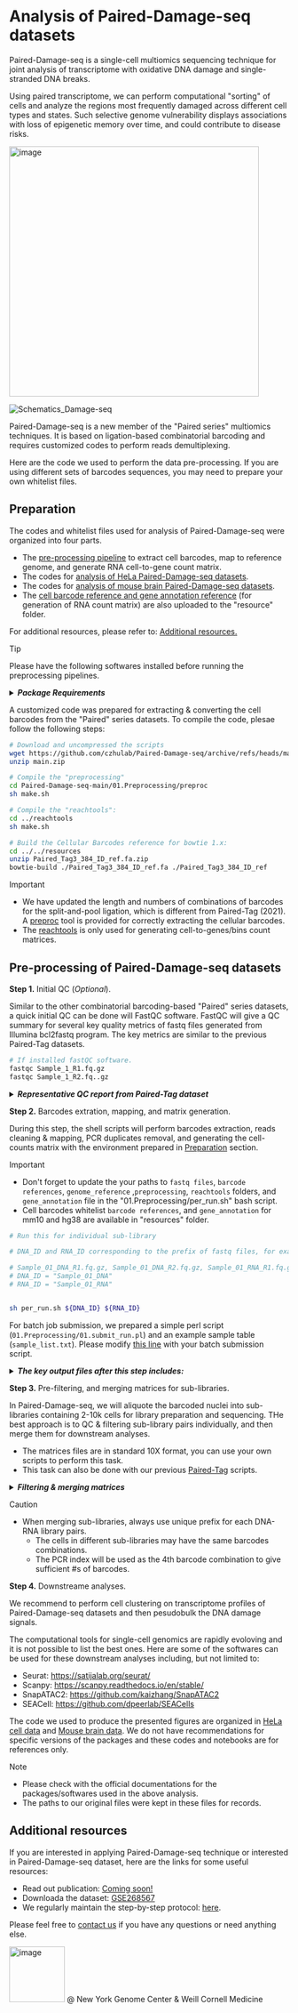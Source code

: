 Analysis of Paired-Damage-seq datasets
=====

Paired-Damage-seq is a single-cell multiomics sequencing technique for joint analysis of transcriptome with oxidative DNA damage and single-stranded DNA breaks.

Using paired transcriptome, we can perform computational "sorting" of cells and analyze the regions most frequently damaged across different cell types and states. Such selective genome vulnerability displays associations with loss of epigenetic memory over time, and could contribute to disease risks.

<img width="450" alt="image" src="(https://github.com/user-attachments/assets/0bd540c7-38b5-412b-a5c6-fb98a1b75ac2)" />

![Schematics_Damage-seq](https://github.com/user-attachments/assets/1a73d64f-63fd-4e24-8059-a5051a2056a3)


Paired-Damage-seq is a new member of the "Paired series" multiomics techniques. It is based on ligation-based combinatorial barcoding and requires customized codes to perform reads demultiplexing.

Here are the code we used to perform the data pre-processing. If you are using different sets of barcodes sequences, you may need to prepare your own whitelist files.

Preparation
-----
The codes and whitelist files used for analysis of Paired-Damage-seq were organized into four parts.
- The [pre-processing pipeline](https://github.com/czhulab/Paired-Damage-seq/tree/main/01.Preprocessing) to extract cell barcodes, map to reference genome, and generate RNA cell-to-gene count matrix.
- The codes for [analysis of HeLa Paired-Damage-seq datasets](https://github.com/czhulab/Paired-Damage-seq/tree/main/02.Analysis_HeLa).
- The codes for [analysis of mouse brain Paired-Damage-seq datasets](https://github.com/czhulab/Paired-Damage-seq/tree/main/03.Analysis_Brain).
- The [cell barcode reference and gene annotation reference](https://github.com/czhulab/Paired-Damage-seq/tree/main/resources) (for generation of RNA count matrix) are also uploaded to the "resource" folder.

For additional resources, please refer to: [Additional resources.](#additional-resources)


> [!TIP]
> Please have the following softwares installed before running the preprocessing pipelines.

  <details>

  _**<summary> Package Requirements </summary>**_
   If you have previously set up the environment for analysis of [Paired-Tag](https://github.com/cxzhu/Paired-Tag/tree/master) or [SIMPLE-seq](https://github.com/cxzhu/SIMPLE-seq), you may not need to re-install all of them.
  
  Name | Link
  --- | ---
  bowtie 1.x  | http://bowtie-bio.sourceforge.net/index.shtml
  bowtie 2.x  | http://bowtie-bio.sourceforge.net/bowtie2/index.shtml
  samtools (>1.3) | https://www.htslib.org
  STAR | https://github.com/alexdobin/STAR
  Trim_galore | https://www.bioinformatics.babraham.ac.uk/projects/trim_galore/
  FastQC (Optional) | https://www.bioinformatics.babraham.ac.uk/projects/fastqc/
  > - Generally we do not limit to specific versions of the above softwares, as long as the parameters format in bash scripts here match with the installed versions.
  > - An updated GCC complier is also required. 
  </details>

A customized code was prepared for extracting & converting the cell barcodes from the "Paired" series datasets. To compile the code, plesae follow the following steps:
```bash
# Download and uncompressed the scripts
wget https://github.com/czhulab/Paired-Damage-seq/archive/refs/heads/main.zip
unzip main.zip

# Compile the "preprocessing"
cd Paired-Damage-seq-main/01.Preprocessing/preproc
sh make.sh

# Compile the "reachtools":
cd ../reachtools
sh make.sh

# Build the Cellular Barcodes reference for bowtie 1.x:
cd ../../resources
unzip Paired_Tag3_384_ID_ref.fa.zip
bowtie-build ./Paired_Tag3_384_ID_ref.fa ./Paired_Tag3_384_ID_ref

```



> [!IMPORTANT]
> - We have updated the length and numbers of combinations of barcodes for the split-and-pool ligation, which is different from Paired-Tag (2021). A [preproc](https://github.com/czhulab/Paired-Damage-seq/tree/main/01.Preprocessing/preproc) tool is provided for correctly extracting the cellular barcodes.
> - The [reachtools](https://github.com/czhulab/Paired-Damage-seq/tree/main/01.Preprocessing/reachtools) is only used for generating cell-to-genes/bins count matrices. 

Pre-processing of Paired-Damage-seq datasets
---
**Step 1.**  Initial QC (_Optional_).

Similar to the other combinatorial barcoding-based "Paired" series datasets, a quick initial QC can be done will FastQC software. FastQC will give a QC summary for several key quality metrics of fastq files generated from Illumina bcl2fastq program. The key metrics are similar to the previous Paired-Tag datasets.

```bash
# If installed fastQC software.
fastqc Sample_1_R1.fq.gz
fastqc Sample_1_R2.fq..gz
```

  <details>

  _**<summary> Representative QC report from Paired-Tag dataset </summary>**_
  
  The image below shows the "Per base sequence content" and "Adapter Concent" sections of the FastQC output file from a representative Paired-Tag library.
  <img width="877" alt="image" src="https://github.com/user-attachments/assets/fcc61ff1-3f06-4452-bb2e-91734a7da8e4" />
  
   - As shown in Read1 report, there is a high fraction of G base in the 2nd base, that is expected from the library construction (no trimming are needed for this part as Bowtie2 will handle it properly).
   - For read2, there are 3 base balanced regions (UMI and barcode) between 3 base-inbalenced linkers (as indicated in the image).
     - If the linker regions does not show high fluctuation as in the representative image, that may indicate a low ligation efficiency.
   - For "Adapter Content" section, typically we will expect a low fraction of Nextera adaptor sequence (at 100th bp, 5%-20%; expect higher percentage if sequenced to 150 bp or longer) in Read2 library and negligible adaptor content from Read1 library.
   - Higher fraction of adaptors:
     - In RNA library indicates: amount of N5-Tn5 is too high in 2nd adaptor tagging step of RNA library.
     - In DNA library: tagmentation efficiency (antibody efficiency) are low, may expect low library complexity.
  </details>

**Step 2.**  Barcodes extration, mapping, and matrix generation.

During this step, the shell scripts will perform barcodes extraction, reads cleaning & mapping, PCR duplicates removal, and generating the cell-counts matrix with the environment prepared in [Preparation](#preparation) section.
> [!IMPORTANT]
> - Don't forget to update the your paths to ```fastq files```, ```barcode references```, ```genome_reference``` ,```preprocessing```, ```reachtools``` folders, and ```gene_annotation``` file in the "01.Preprocessing/per_run.sh" bash script.
> - Cell barcodes whitelist ```barcode references```, and ```gene_annotation``` for mm10 and hg38 are available in "resources" folder.


```bash
# Run this for individual sub-library

# DNA_ID and RNA_ID corresponding to the prefix of fastq files, for example:

# Sample_01_DNA_R1.fq.gz, Sample_01_DNA_R2.fq.gz, Sample_01_RNA_R1.fq.gz, Sample_01_RNA_R2.fq.gz
# DNA_ID = "Sample_01_DNA"
# RNA_ID = "Sample_01_RNA"


sh per_run.sh ${DNA_ID} ${RNA_ID}
```

For batch job submission, we prepared a simple perl script (```01.Preprocessing/01.submit_run.pl```) and an example sample table (```sample_list.txt```). Please modify [this line](https://github.com/czhulab/Paired-Damage-seq/blob/9fec3da3f4a80261b2281da11c3e20b433a914ff/01.Preprocessing/01.submit_run.pl#L12) with your batch submission script.

  <details>
    
  _**<summary>The key output files after this step includes: </summary>**_

   > - ```01.rawdata/*combined_DNA.fq.gz```: Extracted barcode reads with DNA restriction cutting sites, which are derived from PAT tagmentation.
   > - ```01.rawdata/*combined_RNA.fq.gz```: Extracted barcode reads with RNA restriction cutting sites, which are derived from reverse transcription.
   > - ```01.rawdata/*combined_UND.fq.gz```: Extracted barcode reads that cannot be assigned to DNA and RNA modalities, possible due to PCR/sequencing errors, and dimer fragments.
   > - ```01.rawdata/*BC_cov.fq.gz```: Converted fastq files with barcode IDs attached to ReadName lines.
   > - ```02.trimmed/*BC_cov_trimmed.fq.gz```: Cleaned reads that will be used for mapping. An additional optional QC can be performed on them.
   > - ```03.mapping_mm10/*_mm10_sorted.bam```: Mapped DNA and RNA bam files, before PCR duplicates removal.
   > - ```03.mapping_mm10/*_mm10_sorted_rmdup.bam```: Mapped DNA and RNA bam files, after PCR duplicates removal.
   > - ```04.*mtx2/```: Cell-counts matrix for individual sub-libraries, in 10X format.
    
  </details>

**Step 3.**  Pre-filtering, and merging matrices for sub-libraries.

In Paired-Damage-seq, we will aliquote the barcoded nuclei into sub-libraries containing 2-10k cells for library preparation and sequencing. THe best approach is to QC & filtering sub-library pairs individually, and then merge them for downstream analyses.
- The matrices files are in standard 10X format, you can use your own scripts to perform this task.
- This task can also be done with our previous [Paired-Tag](https://github.com/cxzhu/Paired-Tag/tree/master?tab=readme-ov-file#3-merge-sub-libraries-for-downstream-analysis) scripts.


<details>
    
_**<summary> Filtering & merging matrices </summary>**_
  
We recommend to filter barcodes with low reads numbers before maerging sub-libraries. The same scripts in [Paired-Tag](https://github.com/cxzhu/Paired-Tag/tree/master?tab=readme-ov-file#3-merge-sub-libraries-for-downstream-analysis) are compatible with Paired-Damage-seq here.
  
- Count & plot reads counts using R: [plot_reads_numbers.R]([rscripts/plot_reads_numbers.R](https://github.com/cxzhu/Paired-Tag/blob/b2f367391aba77b17c833cb5671058ee397a19af/rscripts/plot_reads_numbers.R))

  <img width="250" alt="image" src="https://github.com/user-attachments/assets/36ff403f-9b9d-4bb5-83cd-d8afba04c9e4" />
- Filter matrices pairs using perl: perl [filt_mtx.pl](https://github.com/cxzhu/Paired-Tag/blob/b2f367391aba77b17c833cb5671058ee397a19af/perlscripts/filt_mtx.pl)
  - Do not forget to modify the variables to specific files/prefix in the perl code.
  - Metadata file is generated from the R code above.
 
- Merge matrices using perl: perl [merge_mtx.pl](https://github.com/cxzhu/Paired-Tag/blob/b2f367391aba77b17c833cb5671058ee397a19af/perlscripts/merge_mtx.pl) merge_list.txt
  - Example ```merge_list.txt``` format is annotated in the script.

    <img width="350" alt="image" src="https://github.com/user-attachments/assets/4f21afd9-cb91-48ed-a838-d31108d92790" />
    
</details>
  
> [!CAUTION]
> - When merging sub-libraries, always use unique prefix for each DNA-RNA library pairs.
>    - The cells in different sub-libraries may have the same barcodes combinations.
>   - The PCR index will be used as the 4th barcode combination to give sufficient #s of barcodes.


**Step 4.**  Downstreame analyses.

We recommend to perform cell clustering on transcriptome profiles of Paired-Damage-seq datasets and then pesudobulk the DNA damage signals.

The computational tools for single-cell genomics are rapidly evoloving and it is not possible to list the best ones. Here are some of the softwares can be used for these downstream analyses including, but not limited to:
- Seurat: https://satijalab.org/seurat/
- Scanpy: https://scanpy.readthedocs.io/en/stable/
- SnapATAC2: https://github.com/kaizhang/SnapATAC2
- SEACell: https://github.com/dpeerlab/SEACells

The code we used to produce the presented figures are organized in [HeLa cell data](https://github.com/czhulab/Paired-Damage-seq/tree/main/02.Analysis_HeLa) and [Mouse brain data](https://github.com/czhulab/Paired-Damage-seq/tree/main/03.Analysis_Brain). We do not have recommendations for specific versions of the packages and these codes and notebooks are for references only.
> [!NOTE]
> - Please check with the official documentations for the packages/softwares used in the above analysis.
> - The paths to our original files were kept in these files for records. 


Additional resources
-----
  
  If you are interested in applying Paired-Damage-seq technique or interested in Paired-Damage-seq dataset, here are the links for some useful resources:
  - Read out publication: [Coming soon!]()
  - Downloada the dataset: [GSE268567](https://www.ncbi.nlm.nih.gov/geo/query/acc.cgi?acc=GSE268567)
  - We regularly maintain the step-by-step protocol: [here](Protocol/Protocol_Paired-Damage-seq_Jan2025.pdf).
  
  Please feel free to [contact us](https://czhulab.github.io/contact-us.html) if you have any questions or need anything else.
  

[<img width="100" alt="image" src="https://github.com/user-attachments/assets/66e848d8-b72f-423f-8b9c-1f9eda8038dd"/>](https://czhulab.github.io/index.html) @ New York Genome Center & Weill Cornell Medicine




